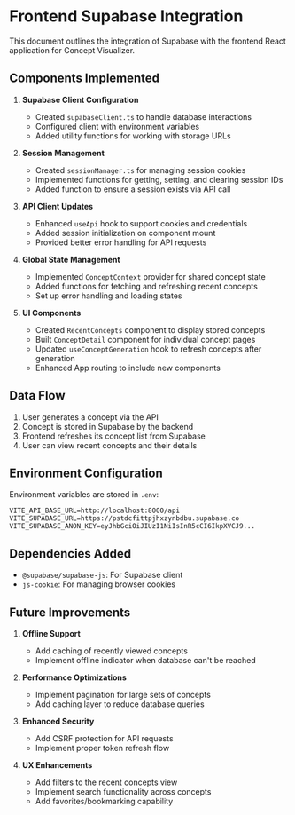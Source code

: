 # Frontend Supabase Integration

This document outlines the integration of Supabase with the frontend React application for Concept Visualizer.

## Components Implemented

1. **Supabase Client Configuration**

   - Created `supabaseClient.ts` to handle database interactions
   - Configured client with environment variables
   - Added utility functions for working with storage URLs

2. **Session Management**

   - Created `sessionManager.ts` for managing session cookies
   - Implemented functions for getting, setting, and clearing session IDs
   - Added function to ensure a session exists via API call

3. **API Client Updates**

   - Enhanced `useApi` hook to support cookies and credentials
   - Added session initialization on component mount
   - Provided better error handling for API requests

4. **Global State Management**

   - Implemented `ConceptContext` provider for shared concept state
   - Added functions for fetching and refreshing recent concepts
   - Set up error handling and loading states

5. **UI Components**
   - Created `RecentConcepts` component to display stored concepts
   - Built `ConceptDetail` component for individual concept pages
   - Updated `useConceptGeneration` hook to refresh concepts after generation
   - Enhanced App routing to include new components

## Data Flow

1. User generates a concept via the API
2. Concept is stored in Supabase by the backend
3. Frontend refreshes its concept list from Supabase
4. User can view recent concepts and their details

## Environment Configuration

Environment variables are stored in `.env`:

```
VITE_API_BASE_URL=http://localhost:8000/api
VITE_SUPABASE_URL=https://pstdcfittpjhxzynbdbu.supabase.co
VITE_SUPABASE_ANON_KEY=eyJhbGciOiJIUzI1NiIsInR5cCI6IkpXVCJ9...
```

## Dependencies Added

- `@supabase/supabase-js`: For Supabase client
- `js-cookie`: For managing browser cookies

## Future Improvements

1. **Offline Support**

   - Add caching of recently viewed concepts
   - Implement offline indicator when database can't be reached

2. **Performance Optimizations**

   - Implement pagination for large sets of concepts
   - Add caching layer to reduce database queries

3. **Enhanced Security**

   - Add CSRF protection for API requests
   - Implement proper token refresh flow

4. **UX Enhancements**
   - Add filters to the recent concepts view
   - Implement search functionality across concepts
   - Add favorites/bookmarking capability
